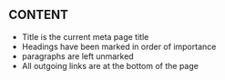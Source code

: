 ## CONTENT

- Title is the current meta page title
- Headings have been marked in order of importance
- paragraphs are left unmarked
- All outgoing links are at the bottom of the page